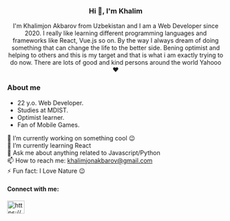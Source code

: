 <h3 align="center">Hi 👋, I'm Khalim</h3>
<p align="center">I'm Khalimjon Akbarov from Uzbekistan and I am a Web Developer since 2020. I really like learning different programming languages and frameworks like React, Vue.js so on. By the way I always dream of doing something that can change the life to the better side. Bening optimist and helping to others and this is my target and that is what i am exactly trying to do now. There are lots of good and kind persons around the world Yahooo❤️</p>

<h3>About me</h3>
<div>
    <ul>
        <li>22 y.o. Web Developer.</li>
        <li>Studies at MDIST.</li>
        <li>Optimist learner.</li>
        <li>Fan of Mobile Games.</li>
    </ul>
</div>

🔭  I’m currently working on something cool 😉<br/>
🌱  I’m currently learning React<br/>
💬  Ask me about anything related to Javascript/Python <br/>
📫  How to reach me: khalimjonakbarov@gmail.com <br/>
⚡  Fun fact: I Love Nature 😉<br/>

<h4 align="left">Connect with me:</h4>
<p align="left">
<a href="https://linkedin.com/in/https://www.linkedin.com/in/khalimjon-akbarov-b7b1a7202" target="blank"><img align="center" src="https://raw.githubusercontent.com/rahuldkjain/github-profile-readme-generator/master/src/images/icons/Social/linked-in-alt.svg" alt="https://www.linkedin.com/in/khalimjon-akbarov-b7b1a7202" height="30" width="40" /></a>








